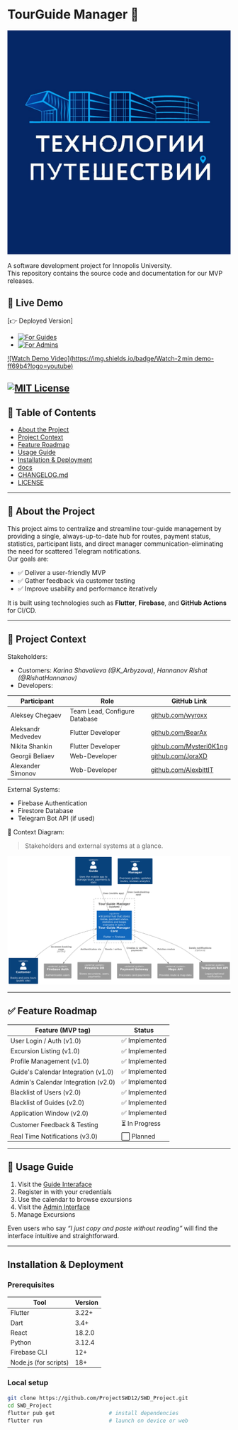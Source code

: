 
# TourGuide Manager 🚀

![Project Logo](docs/architecture/logo.jpg)

A software development project for Innopolis University.  
This repository contains the source code and documentation for our MVP releases.

## 📍 Live Demo  
[👉 Deployed Version]
- [![For Guides](https://img.shields.io/badge/For-Guides-purple?logo=vercel)](https://tourapp-66e02.web.app/) 
- [![For Admins](https://img.shields.io/badge/For-Admins-purple?logo=square)](https://tourappmanager.ru/) 

[![Watch Demo Video](https://img.shields.io/badge/Watch-2 min demo-ff69b4?logo=youtube)](https://youtube.demo.link)

[![MIT License](https://img.shields.io/badge/License-MIT-yellow.svg)](LICENSE)
---

## 📌 Table of Contents
- [About the Project](#-about-the-project)
- [Project Context](#-project-context)
- [Feature Roadmap](#-feature-roadmap)
- [Usage Guide](#-usage-guide)
- [Installation & Deployment](#installation--deployment)
- [docs](docs)
- [CHANGELOG.md](CHANGELOG.md)
- [LICENSE](LICENSE)

---

## 🧠 About the Project

This project aims to centralize and streamline tour-guide management by providing a single, always-up-to-date hub for routes, payment status, statistics, participant lists, and direct manager communication-eliminating the need for scattered Telegram notifications.  
Our goals are:
- ✅ Deliver a user-friendly MVP
- ✅ Gather feedback via customer testing
- ✅ Improve usability and performance iteratively

It is built using technologies such as **Flutter**, **Firebase**, and **GitHub Actions** for CI/CD.

---

## 👥 Project Context

Stakeholders:
- Customers: _Karina Shavalieva (@K_Arbyzova)_, _Hannanov Rishat (@RishatHannanov)_
- Developers:

| Participant      | Role            | GitHub Link                       |
|---------------|-----------------|----------------------------------------|
| Aleksey Chegaev   | Team Lead, Configure Database    | [github.com/wyroxx](https://github.com/wyroxx) |
| Aleksandr Medvedev | Flutter Developer     | [github.com/BearAx](https://github.com/BearAx) |
| Nikita Shankin    | Flutter Developer     | [github.com/Mysteri0K1ng](https://github.com/Mysteri0K1ng) |
| Georgii Beliaev | Web-Developer    | [github.com/JoraXD](https://github.com/JoraXD) |
| Alexander Simonov    | Web-Developer   | [github.com/AlexbittIT](https://github.com/AlexbittIT) |


External Systems:
- Firebase Authentication
- Firestore Database
- Telegram Bot API (if used)

📌 Context Diagram:  
> Stakeholders and external systems at a glance.
> 
![Context Diagram](docs/architecture/context-diagram.png)

---

## ✅ Feature Roadmap

| Feature (MVP tag)                               | Status       |
|----------------------------------------|--------------|
| User Login / Auth (v1.0)                     | ✅ Implemented |
| Excursion Listing (v1.0)                     | ✅ Implemented |
| Profile Management (v1.0)                    | ✅ Implemented |
| Guide's Calendar Integration (v1.0)          | ✅ Implemented |
| Admin's Calendar Integration (v2.0)          | ✅ Implemented |
| Blacklist of Users (v2.0)                    | ✅ Implemented |
| Blacklist of Guides (v2.0)                   | ✅ Implemented |
| Application Window (v2.0)                   | ✅ Implemented |
| Customer Feedback & Testing            | ⏳ In Progress |
| Real Time Notifications (v3.0)        | ⬜ Planned |

---

## 🧾 Usage Guide

1. Visit the [Guide Interaface](https://tourapp-66e02.web.app/)
2. Register in with your credentials
3. Use the calendar to browse excursions
4. Visit the [Admin Interface](https://tourappmanager.ru/)
5. Manage Excursions

Even users who say _“I just copy and paste without reading”_ will find the interface intuitive and straightforward.

---

## Installation & Deployment

### Prerequisites
| Tool | Version |
|------|---------|
| Flutter | 3.22+ |
| Dart | 3.4+ |
| React | 18.2.0 |
| Python | 3.12.4 |
| Firebase CLI | 12+ |
| Node.js (for scripts) | 18+ |

### Local setup

```bash
git clone https://github.com/ProjectSWD12/SWD_Project.git
cd SWD_Project
flutter pub get                 # install dependencies
flutter run                     # launch on device or web
